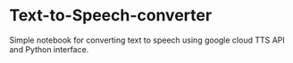 # Text-to-Speech-converter
Simple notebook for converting text to speech using google cloud TTS API and Python interface.
